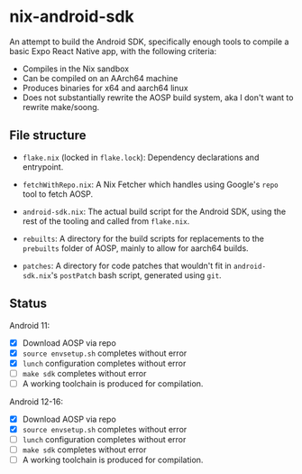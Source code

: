 # nix-android-sdk

An attempt to build the Android SDK, specifically enough tools to compile a basic Expo React Native app, with the following criteria:

- Compiles in the Nix sandbox
- Can be compiled on an AArch64 machine
- Produces binaries for x64 and aarch64 linux
- Does not substantially rewrite the AOSP build system, aka I don't want to rewrite make/soong.

## File structure

- `flake.nix` (locked in `flake.lock`): Dependency declarations and entrypoint.
- `fetchWithRepo.nix`: A Nix Fetcher which handles using Google's `repo` tool to fetch AOSP.
- `android-sdk.nix`: The actual build script for the Android SDK, using the rest of the tooling and called from `flake.nix`.

- `rebuilts`: A directory for the build scripts for replacements to the `prebuilts` folder of AOSP, mainly to allow for aarch64 builds.
- `patches`: A directory for code patches that wouldn't fit in `android-sdk.nix`'s `postPatch` bash script, generated using `git`.

## Status

Android 11:

- [x] Download AOSP via repo
- [x] `source envsetup.sh` completes without error
- [x] `lunch` configuration completes without error
- [ ] `make sdk` completes without error
- [ ] A working toolchain is produced for compilation.

Android 12-16:

- [x] Download AOSP via repo
- [x] `source envsetup.sh` completes without error
- [ ] `lunch` configuration completes without error
- [ ] `make sdk` completes without error
- [ ] A working toolchain is produced for compilation.
